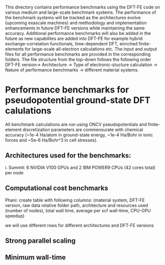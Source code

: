 This directory contains performance benchmarks using the DFT-FE code on various medium and large-scale benchmark systems. The performance of the benchmark systems will be tracked as the architectures evolve (upcoming exascale machines) and methodology and implementation enhancements in future DFT-FE versions while maintaining the same accuracy. Additional performance benchmarks will also be added in the future as new capabilites are added into DFT-FE for example hybrid exchange-correlation functionals, time-dependent DFT, enriched finite-elements for large-scale all-electron calculations etc. The input and output files for all performance benchmarks are provided in the corresponding folders. The file structure from the top-down follows the following order  DFT-FE version-> Architecture -> Type of electronic-stucture calculation -> Nature of performance benchmarks -> different material systems. 

Performance benchmarks for pseudopotential ground-state DFT calulations
==================================================================================
All benchmark calculations are run using ONCV pseudopotentials and finite-element discretization parameters are commensurate with chemical accuracy (~1e-4 Ha/atom in ground-state energy, ~1e-4 Ha/Bohr in ionic forces and ~5e-6 Ha/Bohr^3 in cell stresses).

Architectures used for the benchmarks:
-------------
i. Summit: 6 NVIDIA V100 GPUs and 2 IBM POWER9 CPUs (42 cores total) per node
  

Computational cost benchmarks
--------------

Phani: create table with following columns: (material system,  DFT-FE version, raw data relative folder path, architecture and resources used (number of nodes), total wall time, average per scf wall-time, CPU-GPU speedup)

we will use different rows for different architectures and DFT-FE versions 

Strong parallel scaling
-----------


Minimum wall-time
--------------
